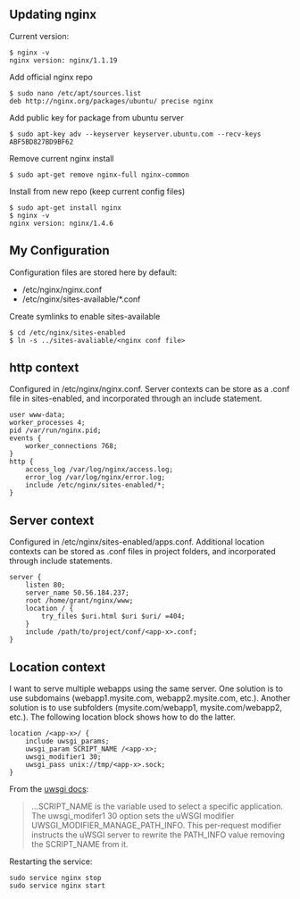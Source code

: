 Updating nginx
--------------
Current version:

    $ nginx -v
    nginx version: nginx/1.1.19

Add official nginx repo

    $ sudo nano /etc/apt/sources.list
    deb http://nginx.org/packages/ubuntu/ precise nginx

Add public key for package from ubuntu server

    $ sudo apt-key adv --keyserver keyserver.ubuntu.com --recv-keys ABF5BD827BD9BF62

Remove current nginx install

    $ sudo apt-get remove nginx-full nginx-common

Install from new repo (keep current config files)

    $ sudo apt-get install nginx
    $ nginx -v
    nginx version: nginx/1.4.6

My Configuration
-------------
Configuration files are stored here by default:
* /etc/nginx/nginx.conf
* /etc/nginx/sites-available/*.conf

Create symlinks to enable sites-available

    $ cd /etc/nginx/sites-enabled
    $ ln -s ../sites-avaliable/<nginx conf file>

http context
------------
Configured in /etc/nginx/nginx.conf. Server contexts can be store as a .conf file in sites-enabled, and incorporated through an include statement.

```Nginx
user www-data;
worker_processes 4;
pid /var/run/nginx.pid;
events {
    worker_connections 768;
}
http {
    access_log /var/log/nginx/access.log;
    error_log /var/log/nginx/error.log;
    include /etc/nginx/sites-enabled/*;
}
```

Server context
--------------
Configured in /etc/nginx/sites-enabled/apps.conf. Additional location contexts can be stored as .conf files in project folders, and incorporated through include statements.

```Nginx
server {
    listen 80;
    server_name 50.56.184.237;
    root /home/grant/nginx/www;
    location / {
        try_files $uri.html $uri $uri/ =404;
    }
    include /path/to/project/conf/<app-x>.conf;
}
```

Location context
----------------
I want to serve multiple webapps using the same server. One solution is to use subdomains (webapp1.mysite.com, webapp2.mysite.com, etc.). Another solution is to use subfolders (mysite.com/webapp1, mysite.com/webapp2, etc.). The following location block shows how to do the latter. 

```Nginx
location /<app-x>/ {
    include uwsgi_params;
    uwsgi_param SCRIPT_NAME /<app-x>;
    uwsgi_modifier1 30;
    uwsgi_pass unix://tmp/<app-x>.sock;
}
```

From the [uwsgi docs](http://uwsgi-docs.readthedocs.org/en/latest/Nginx.html#dynamic-apps):
>...SCRIPT\_NAME is the variable used to select a specific application. The uwsgi\_modifer1 30 option sets the uWSGI modifier UWSGI_MODIFIER_MANAGE_PATH_INFO. This per-request modifier instructs the uWSGI server to rewrite the PATH_INFO value removing the SCRIPT_NAME from it.

Restarting the service:

    sudo service nginx stop
    sudo service nginx start

